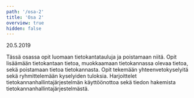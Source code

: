 ```yaml
---
path: '/osa-2'
title: 'Osa 2'
overview: true
hidden: false
---
```


<deadline>20.5.2019</deadline>

Tässä osassa opit luomaan tietokantatauluja ja poistamaan niitä. Opit lisäämään tietokantaan tietoa, muokkaamaan tietokannassa olevaa tietoa, sekä poistamaan tietoa tietokannasta. Opit tekemään yhteenvetokyselyitä sekä ryhmittelemään kyselyiden tuloksia. Harjoittelet tietokannanhallintajärjestelmän käyttöönottoa sekä tiedon hakemista tietokannanhallintajärjestelmästä.


<please-login></please-login>

<pages-in-this-section></pages-in-this-section>


<ab-study id="self_evaluation_k19_tikape">

<only-for-ab-group group=1>

<exercises-in-this-section ignore-quiz-tags="group-2,group-3"></exercises-in-this-section>

</only-for-ab-group>

<only-for-ab-group group=2>

<exercises-in-this-section ignore-quiz-tags="group-1,group-3"></exercises-in-this-section>

</only-for-ab-group>

<only-for-ab-group group=3>

<exercises-in-this-section ignore-quiz-tags="group-1,group-2"></exercises-in-this-section>

</only-for-ab-group>

</ab-study>
